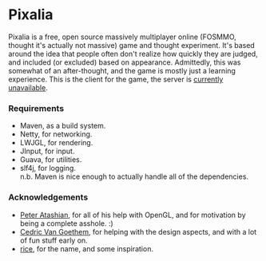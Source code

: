 # Pixalia #
Pixalia is a free, open source massively multiplayer online (FOSMMO, thought it's actually not massive) game and thought experiment. It's based around the idea that people often don't realize how quickly they are judged, and included (or excluded) based on appearance. Admittedly, this was somewhat of an after-thought, and the game is mostly just a learning experience. This is the client for the game, the server is [currently unavailable](https://www.github.com/aaronweiss74).

### Requirements ###
* Maven, as a build system.
* Netty, for networking.
* LWJGL, for rendering.
* JInput, for input.
* Guava, for utilities.  
* slf4j, for logging.  
n.b. Maven is nice enough to actually handle all of the dependencies.

### Acknowledgements ###
* [Peter Atashian](https://www.github.com/retep998), for all of his help with OpenGL, and for motivation by being a complete asshole. :)
* [Cedric Van Goethem](https://www.github.com/Zepheus), for helping with the design aspects, and with a lot of fun stuff early on.
* [rice](https://www.github.com/wahlao), for the name, and some inspiration.
